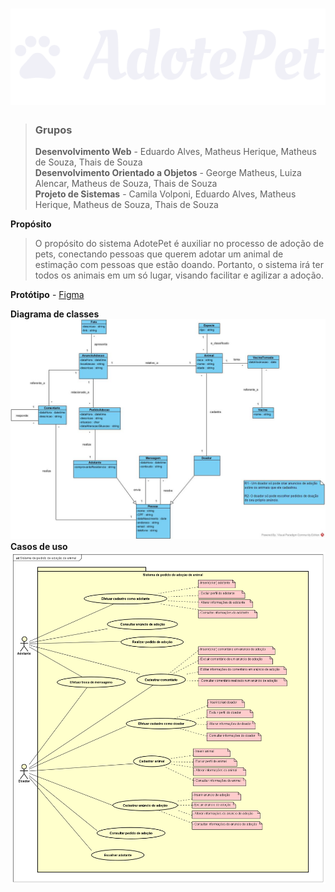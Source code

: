 # ![AdotePet](https://github.com/matheuss3/AdotePet/blob/main/imagens/logo.svg)
> ### Grupos
> **Desenvolvimento Web** - Eduardo Alves, Matheus Herique, Matheus de Souza, Thais de Souza<br>
> **Desenvolvimento Orientado a Objetos** - George Matheus, Luiza Alencar, Matheus de Souza, Thais de Souza<br>
> **Projeto de Sistemas** - Camila Volponi, Eduardo Alves, Matheus Herique, Matheus de Souza, Thais de Souza

**Propósito**
>O propósito do sistema AdotePet é auxiliar no processo de adoção de pets, conectando pessoas que querem adotar um animal de estimação com pessoas que estão doando. Portanto, o sistema irá ter todos os animais em um só lugar, visando facilitar e agilizar a adoção.

**Protótipo** - 
[Figma](https://www.figma.com/file/61WKB27pzUqMxv9l2IhRw1/Prot%C3%B3tipo-AdotePet?node-id=0%3A1)

**Diagrama de classes**
![Diagrama de classes](https://github.com/matheuss3/AdotePet/blob/main/diagramas-uml/diagrama-classes.jpg)
**Casos de uso**
![Diagrama de casos de uso](https://github.com/matheuss3/AdotePet/blob/main/diagramas-uml/diagrama-casos-uso.png)
